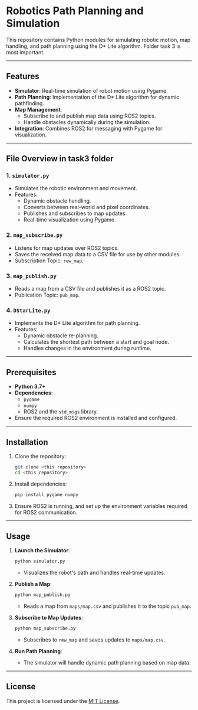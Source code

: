 
# Robotics Path Planning and Simulation

This repository contains Python modules for simulating robotic motion, map handling, and path planning using the D* Lite algorithm. Folder task 3 is most important. 

---

## Features

- **Simulator**: Real-time simulation of robot motion using Pygame.
- **Path Planning**: Implementation of the D* Lite algorithm for dynamic pathfinding.
- **Map Management**:
  - Subscribe to and publish map data using ROS2 topics.
  - Handle obstacles dynamically during the simulation.
- **Integration**: Combines ROS2 for messaging with Pygame for visualization.

---

## File Overview in task3 folder

### 1. `simulator.py`
- Simulates the robotic environment and movement.
- Features:
  - Dynamic obstacle handling.
  - Converts between real-world and pixel coordinates.
  - Publishes and subscribes to map updates.
  - Real-time visualization using Pygame.

### 2. `map_subscribe.py`
- Listens for map updates over ROS2 topics.
- Saves the received map data to a CSV file for use by other modules.
- Subscription Topic: `rew_map`.

### 3. `map_publish.py`
- Reads a map from a CSV file and publishes it as a ROS2 topic.
- Publication Topic: `pub_map`.

### 4. `DStarLite.py`
- Implements the D* Lite algorithm for path planning.
- Features:
  - Dynamic obstacle re-planning.
  - Calculates the shortest path between a start and goal node.
  - Handles changes in the environment during runtime.

---

## Prerequisites

- **Python 3.7+**
- **Dependencies**:
  - `pygame`
  - `numpy`
  - ROS2 and the `std_msgs` library.
- Ensure the required ROS2 environment is installed and configured.

---

## Installation

1. Clone the repository:
   ```bash
   git clone <this repository>
   cd <this repository>
   ```

2. Install dependencies:
   ```bash
   pip install pygame numpy
   ```

3. Ensure ROS2 is running, and set up the environment variables required for ROS2 communication.

---

## Usage

1. **Launch the Simulator**:
   ```bash
   python simulator.py
   ```
   - Visualizes the robot's path and handles real-time updates.

2. **Publish a Map**:
   ```bash
   python map_publish.py
   ```
   - Reads a map from `maps/map.csv` and publishes it to the topic `pub_map`.

3. **Subscribe to Map Updates**:
   ```bash
   python map_subscribe.py
   ```
   - Subscribes to `rew_map` and saves updates to `maps/map.csv`.

4. **Run Path Planning**:
   - The simulator will handle dynamic path planning based on map data.

---

## License

This project is licensed under the [MIT License](LICENSE).
